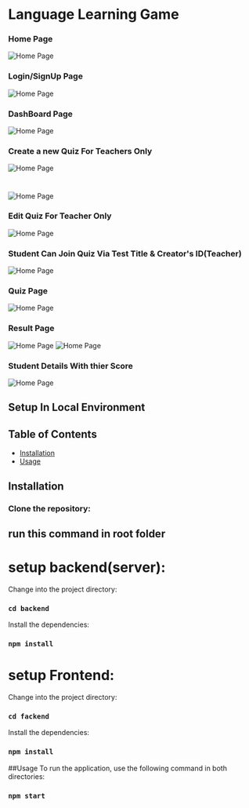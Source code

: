 # Language Learning Game

### Home Page
![Home Page](./Demo/home.png "Home Page")

### Login/SignUp Page
![Home Page](./Demo/login-signup.png "Login/SignUp Page")

### DashBoard Page
![Home Page](./Demo/dashboard.png "DashBoard Page")

### Create a new Quiz For Teachers Only
![Home Page](./Demo/create.png "Create Quiz Page")

#
![Home Page](./Demo/created.png "Create Quiz Page")

### Edit Quiz For Teacher Only
![Home Page](./Demo/edit.png "Edit Page")

### Student Can Join Quiz Via Test Title & Creator's ID(Teacher)
![Home Page](./Demo/join-quize.png "Student Page")

### Quiz Page
![Home Page](./Demo/quiz.png "Quiz Page")

### Result Page
![Home Page](./Demo/result.png "Result Page")
![Home Page](./Demo/results.png "Result Page")

### Student Details With thier Score
![Home Page](./Demo/ranks.png "Ranks Page")


## Setup In Local Environment

## Table of Contents

- [Installation](#installation)
- [Usage](#usage)

## Installation

### Clone the repository:

## run this command in root folder

# setup backend(server):

Change into the project directory:
### `cd backend`

Install the dependencies:
### `npm install`

# setup Frontend:

Change into the project directory:
### `cd fackend`

Install the dependencies:
### `npm install`

##Usage
To run the application, use the following command in both directories:
### `npm start`

